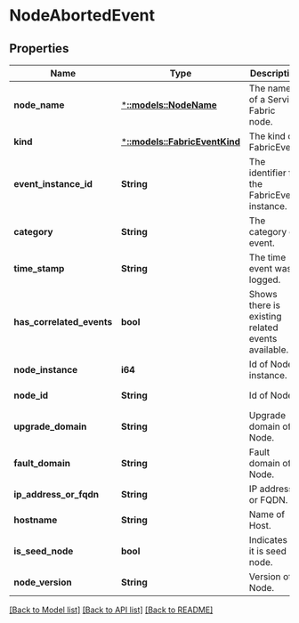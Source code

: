 # NodeAbortedEvent

## Properties
Name | Type | Description | Notes
------------ | ------------- | ------------- | -------------
**node_name** | [***::models::NodeName**](NodeName.md) | The name of a Service Fabric node. | [optional] [default to null]
**kind** | [***::models::FabricEventKind**](FabricEventKind.md) | The kind of FabricEvent. | [default to null]
**event_instance_id** | **String** | The identifier for the FabricEvent instance. | [default to null]
**category** | **String** | The category of event. | [optional] [default to null]
**time_stamp** | **String** | The time event was logged. | [default to null]
**has_correlated_events** | **bool** | Shows there is existing related events available. | [optional] [default to null]
**node_instance** | **i64** | Id of Node instance. | [default to null]
**node_id** | **String** | Id of Node. | [default to null]
**upgrade_domain** | **String** | Upgrade domain of Node. | [default to null]
**fault_domain** | **String** | Fault domain of Node. | [default to null]
**ip_address_or_fqdn** | **String** | IP address or FQDN. | [default to null]
**hostname** | **String** | Name of Host. | [default to null]
**is_seed_node** | **bool** | Indicates if it is seed node. | [default to null]
**node_version** | **String** | Version of Node. | [default to null]

[[Back to Model list]](../README.md#documentation-for-models) [[Back to API list]](../README.md#documentation-for-api-endpoints) [[Back to README]](../README.md)


